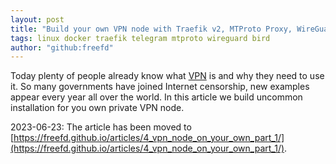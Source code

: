 ```yaml
---
layout: post
title: "Build your own VPN node with Traefik v2, MTProto Proxy, WireGuard and BIRD 2.0 / Part 1"
tags: linux docker traefik telegram mtproto wireguard bird
author: "github:freefd"
---
```


Today plenty of people already know what [VPN](https://en.wikipedia.org/wiki/Virtual_private_network) is and why they need to use it. So many governments have joined Internet censorship, new examples appear every year all over the world. In this article we build uncommon installation for you own private VPN node.

2023-06-23: The article has been moved to [https://freefd.github.io/articles/4_vpn_node_on_your_own_part_1/](https://freefd.github.io/articles/4_vpn_node_on_your_own_part_1/).